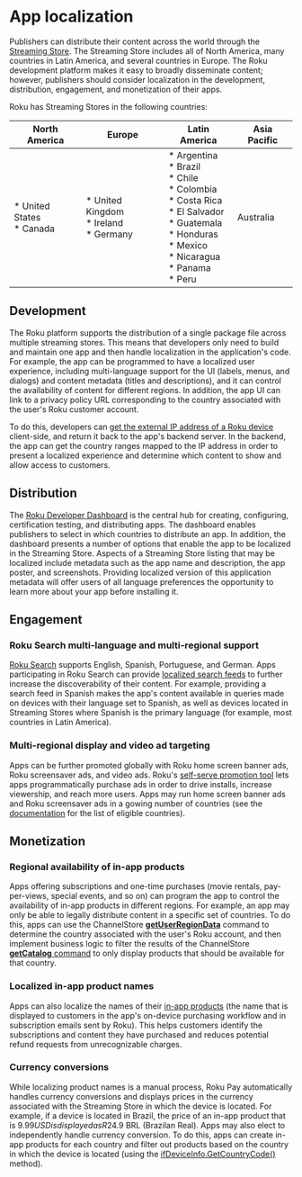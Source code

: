 App localization
================

Publishers can distribute their content across the world through the [Streaming Store](https://channelstore.roku.com/). The Streaming Store includes all of North America, many countries in Latin America, and several countries in Europe. The Roku development platform makes it easy to broadly disseminate content; however, publishers should consider localization in the development, distribution, engagement, and monetization of their apps.

Roku has Streaming Stores in the following countries:

| North America | Europe | Latin America | Asia Pacific |
| --- | --- | --- | --- |
| *   United States<br>*   Canada | *   United Kingdom<br>*   Ireland<br>*   Germany | *   Argentina<br>*   Brazil<br>*   Chile<br>*   Colombia<br>*   Costa Rica<br>*   El Salvador<br>*   Guatemala<br>*   Honduras<br>*   Mexico<br>*   Nicaragua<br>*   Panama<br>*   Peru | Australia |

Development
-----------

The Roku platform supports the distribution of a single package file across multiple streaming stores. This means that developers only need to build and maintain one app and then handle localization in the application's code. For example, the app can be programmed to have a localized user experience, including multi-language support for the UI (labels, menus, and dialogs) and content metadata (titles and descriptions), and it can control the availability of content for different regions. In addition, the app UI can link to a privacy policy URL corresponding to the country associated with the user's Roku customer account.

To do this, developers can [get the external IP address of a Roku device](/docs/references/brightscript/interfaces/ifdeviceinfo.md#getexternalip-as-string) client-side, and return it back to the app's backend server. In the backend, the app can get the country ranges mapped to the IP address in order to present a localized experience and determine which content to show and allow access to customers.

Distribution
------------

The [Roku Developer Dashboard](https://developer.roku.com/developer) is the central hub for creating, configuring, certification testing, and distributing apps. The dashboard enables publishers to select in which countries to distribute an app. In addition, the dashboard presents a number of options that enable the app to be localized in the Streaming Store. Aspects of a Streaming Store listing that may be localized include metadata such as the app name and description, the app poster, and screenshots. Providing localized version of this application metadata will offer users of all language preferences the opportunity to learn more about your app before installing it.

Engagement
----------

### Roku Search multi-language and multi-regional support

[Roku Search](/docs/developer-program/discovery/search/implementing-search.md) supports English, Spanish, Portuguese, and German. Apps participating in Roku Search can provide [localized search feeds](/docs/specs/search/search-feed.md#multiregion-and-multilanguage-support) to further increase the discoverability of their content. For example, providing a search feed in Spanish makes the app's content available in queries made on devices with their language set to Spanish, as well as devices located in Streaming Stores where Spanish is the primary language (for example, most countries in Latin America).

### Multi-regional display and video ad targeting

Apps can be further promoted globally with Roku home screen banner ads, Roku screensaver ads, and video ads. Roku's [self-serve promotion tool](/docs/features/engagement/self-serve-promotions.md) lets apps programmatically purchase ads in order to drive installs, increase viewership, and reach more users. Apps may run home screen banner ads and Roku screensaver ads in a gowing number of countries (see the [documentation](/docs/features/engagement/self-serve-promotions.md) for the list of eligible countries).

Monetization
------------

### Regional availability of in-app products

Apps offering subscriptions and one-time purchases (movie rentals, pay-per-views, special events, and so on) can program the app to control the availability of in-app products in different regions. For example, an app may only be able to legally distribute content in a specific set of countries. To do this, apps can use the ChannelStore [**getUserRegionData**](/docs/references/scenegraph/control-nodes/channelstore.md#getuserregiondata) command to determine the country associated with the user's Roku account, and then implement business logic to filter the results of the ChannelStore [**getCatalog** command](/docs/references/scenegraph/control-nodes/channelstore.md#getcatalog) to only display products that should be available for that country.

### Localized in-app product names

Apps can also localize the names of their [in-app products](/docs/developer-program/roku-pay/quickstart/in-channel-products.md) (the name that is displayed to customers in the app's on-device purchasing workflow and in subscription emails sent by Roku). This helps customers identify the subscriptions and content they have purchased and reduces potential refund requests from unrecognizable charges.

### Currency conversions

While localizing product names is a manual process, Roku Pay automatically handles currency conversions and displays prices in the currency associated with the Streaming Store in which the device is located. For example, if a device is located in Brazil, the price of an in-app product that is $9.99 USD is displayed as R$24.9 BRL (Brazilan Real). Apps may also elect to independently handle currency conversion. To do this, apps can create in-app products for each country and filter out products based on the country in which the device is located (using the [ifDeviceInfo.GetCountryCode()](/docs/references/brightscript/interfaces/ifdeviceinfo.md#getcountrycode-as-string) method).